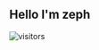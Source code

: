 ## Hello I'm zeph
<img>![visitors](https://visitor-badge.glitch.me/badge?page_id=zeph-yrus9.viewcounts&left_color=green&right_color=red)</img>

<!---
git-zephyrus/git-zephyrus is a ✨ special ✨ repository because its `README.md` (this file) appears on your GitHub profile.
You can click the Preview link to take a look at your changes.
--->
